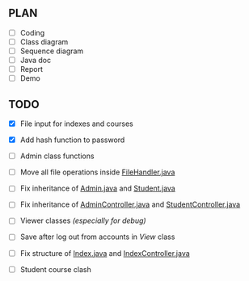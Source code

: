 ## PLAN
- [ ] Coding
- [ ] Class diagram
- [ ] Sequence diagram
- [ ] Java doc
- [ ] Report
- [ ] Demo

## TODO
- [x] File input for indexes and courses
- [x] Add hash function to password
- [ ] Admin class functions
- [ ] Move all file operations inside [FileHandler.java](source/FileHandler.java)
- [ ] Fix inheritance of [Admin.java](source/Admin.java) and [Student.java](source/Student.java)
- [ ] Fix inheritance of [AdminController.java](source/AdminController.java) and 
[StudentController.java](source/StudentController.java)
- [ ] Viewer classes _(especially for debug)_
- [ ] Save after log out from accounts in _View_ class
- [ ] Fix structure of [Index.java](source/Index.java) and 
[IndexController.java](source/IndexController.java)
- [ ] Student course clash
  
